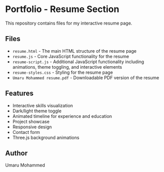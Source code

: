# Portfolio - Resume Section

This repository contains files for my interactive resume page.

## Files

- `resume.html` - The main HTML structure of the resume page
- `resume.js` - Core JavaScript functionality for the resume
- `resume-script.js` - Additional JavaScript functionality including animations, theme toggling, and interactive elements
- `resume-styles.css` - Styling for the resume page
- `Umaru Mohammed resume.pdf` - Downloadable PDF version of the resume

## Features

- Interactive skills visualization
- Dark/light theme toggle
- Animated timeline for experience and education
- Project showcase
- Responsive design
- Contact form
- Three.js background animations

## Author

Umaru Mohammed 